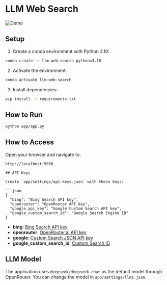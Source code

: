# LLM Web Search

![Demo](images/demo.gif)

## Setup
1. Create a conda environment with Python 3.10:
```bash
conda create -n llm-web-search python=3.10
```

2. Activate the environment:
```bash
conda activate llm-web-search
```

3. Install dependencies:
```bash
pip install -r requirements.txt
```

## How to Run
```bash
python app/app.py
```

## How to Access
Open your browser and navigate to:
```
http://localhost:5050

## API Keys

Create `app/settings/api-keys.json` with these keys:

```json
{
  "bing": "Bing Search API key",
  "openrouter": "OpenRouter API key",
  "google_api_key": "Google Custom Search API key",
  "google_custom_search_id": "Google Search Engine ID"
}
```

- **bing**: [Bing Search API key](https://www.microsoft.com/en-us/bing/apis/bing-search-api-v7)
- **openrouter**: [OpenRouter.ai API key](https://openrouter.ai/)
- **google**: [Custom Search JSON API key](https://developers.google.com/custom-search/v1/overview)
- **google_custom_search_id**: [Custom Search ID](https://developers.google.com/custom-search/v1/overview)

## LLM Model
The application uses `deepseek/deepseek-chat` as the default model through OpenRouter. You can change the model in `app/settings/llms.json`.
